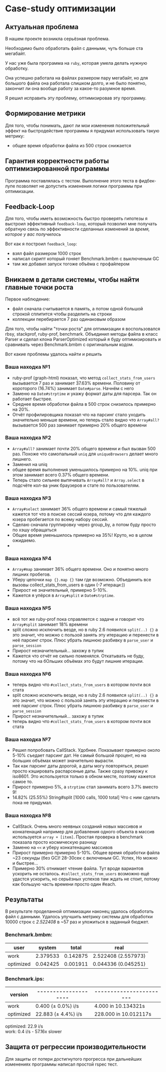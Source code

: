 # Case-study оптимизации

## Актуальная проблема
В нашем проекте возникла серьёзная проблема.

Необходимо было обработать файл с данными, чуть больше ста мегабайт.

У нас уже была программа на `ruby`, которая умела делать нужную обработку.

Она успешно работала на файлах размером пару мегабайт, но для большого файла она работала слишком долго, и не было понятно, закончит ли она вообще работу за какое-то разумное время.

Я решил исправить эту проблему, оптимизировав эту программу.

## Формирование метрики
Для того, чтобы понимать, дают ли мои изменения положительный эффект на быстродействие программы я придумал использовать такую метрику: 
- общее время обработки файла из 500 строк снижается

## Гарантия корректности работы оптимизированной программы
Программа поставлялась с тестом. Выполнение этого теста в фидбек-лупе позволяет не допустить изменения логики программы при оптимизации.

## Feedback-Loop
Для того, чтобы иметь возможность быстро проверять гипотезы я выстроил эффективный `feedback-loop`, который позволил мне получать обратную связь по эффективности сделанных изменений за *время, которое у вас получилось*

Вот как я построил `feedback_loop`:
- взял файл размером 1000 строк
- написал скрипт который гоняет Benchmark.bmbm c выключеным GC
- там же добавил запуск тогоже объёма с профайлером

## Вникаем в детали системы, чтобы найти главные точки роста
Первое наблюдение:
- файл сначала считывается в память, а потом одной большой строкой сплитится чтобы разделить на строки
- коллекции перебирается 7 раз одинаковым образом


Для того, чтобы найти "точки роста" для оптимизации я воспользовался rbsy, stackprof, ruby-prof, benchmark.
Объединил методы файла в класс Parser и сделал клона ParserOptimized который я буду оптимизировать и сравнивать через Benchmark.bmbm с оригинальным кодом.


Вот какие проблемы удалось найти и решить

### Ваша находка №1
- ruby-prof (graph-html) показал, что метод `collect_stats_from_users` вызывается 7 раз и занимает 37.63% времени. Половину от короторого (16.74%) занимает `Date#parse`. Начнём с него
- Заменю на `Date#strptime` и укажу формат даты для парсера. Так он работает быстрее.
- Среднее время обработки файла в 500 строк снизилось примерно на 20%.
- Отчёт профилировщика показал что на парсинг стало уходить значительно меньше времени, но теперь стало видно что `Array#all?` вызывается 500 раз занимает примерно 20% общего времени

### Ваша находка №2
- `Array#all?` занимает почти 20% общего времени и был вызван 500 раз. Похоже что самопальный `uniq` для `uniqueBrowsers` делает много лишнего.
- Заменил на uniq
- общее время выполнения уменьшилось примерно на 10%. uniq при этом занимает всего 0.37% общего времени.
- Теперь стало сильнее выпячивать `Array#all?` и `Array.select` в подсчёте кол-ва уник браузеров и стате по пользователям.

### Ваша находка №3
- `Array#select` занимает 36% общего времени и самый тяжелый кажется тот что в поиске сессий юзера, потому что для каждого юзера пробегается по всему набору сессий.
- Сделаю сначала группировку через group_by, а потом буду просто по хэшу обращаться
- Общее время уменьшилось примерно на 35%! Круто, но в целом ожидаемо.
- 

### Ваша находка №4
- `Array#map` занимает 36% общего времени. Оно и понятно много лишних пробегов.
- Уберу цепочки `map {}.map {}` там где возможно. Объединить все вызовы collect_stats_from_users в один (-7 итераци:))
- Прирост не значительный, примерно 5-10%.
- Кажется я упёрся в `Array#split` и `Date#strptime`.

### Ваша находка №5
- всё тот же ruby-prof пока справляется с задаче и говорит что `Array#split` занимает 18% времени
- split сложно исключить везде, но в ruby 2.6 появился `split(..) {}` а это значит, что можно с пользой занять эту итерацию и перенести в неё парсинг строк. Плюс убрать лишнюю разбивку в `parse_user` и `parse_session` 
- Прирост незначительный... захожу в тупик
- Кажется что отчёт не сильно поменялся. Откатывать не буду, потому что на бОльших объёмах это будут лишние итерации.

### Ваша находка №6
- теперь видно что `#collect_stats_from_users` в котором почти вся стата 
- split сложно исключить везде, но в ruby 2.6 появился `split(..) {}` а это значит, что можно с пользой занять эту итерацию и перенести в неё парсинг строк. Плюс убрать лишнюю разбивку в `parse_user` и `parse_session` 
- Прирост незначительный... захожу в тупик
- теперь видно что `#collect_stats_from_users` в котором почти вся стата 

### Ваша находка №7
- Решил попробовать CallStack. Удобнее. Показывает примерно около 5-10% съедает парсинг дат. Не самый большой процент, но на больших объёмах может значительно вырасти.
- Так как парсинг даты дорогой, а даты могу повторяться, решил просто кэшировать распарсеные даты. Также сразу привожу к iso8601. Это используется только в обном месте, поэтому кажется самое то.
- Прирост примерно 5%, а `strptime` стал занимать всего 3.7% вместо 9! 
- 14.82% (25.55%) String#split [1000 calls, 1000 total] Что с ним сделать пока не придумал.

### Ваша находка №8
- CallStack. Очень много неявных созданий новых массивов и конкатенаций например для добавления одного объекта в массив используется `array + [item]`. Простая проверка в benchmark показала просто космическую разницу 
- Заменю на `<<` и уберу конкатенацию массивов 
- Прирост примерно примерно 5-10%. Общее время обработки файла ~23 секунды (без GC)! 28-30сек с включеным GC. Успех, Но можно и быстрее... 
- Примерно 30% отнимает чтение файла. Тут вроде вариантов ускорить не осталось. `#collect_stats_from_users` возможно ещё удастся ускорить, но серьёзных успехов там ждать не стоит, потому как большую часть времени просто один #each.

## Результаты
В результате проделанной оптимизации наконец удалось обработать файл с данными.
Удалось улучшить метрику системы для обработки 10000 строк с *2.522408* в ~57 раз и уложиться в заданный бюджет.  

### Benchmark.bmbm:
| user      | system   | total    | real                  |
| --------- | -------- | -------- | --------------------- |
| work      | 2.379533 | 0.142875 | 2.522408 (2.557973) |
| optimized | 0.042425 | 0.001911 | 0.044336 (0.045251) |

### Benchmark.ips:
| version   | -------------------- | ----------------------- |
| --------- | -------------------- | ----------------------- |
| work      | 0.400  (± 0.0%) i/s  | 4.000  in  10.134321s   |
| optimized | 22.883  (± 4.4%) i/s | 228.000  in  10.012117s |

optimized:       22.9 i/s  
work:            0.4 i/s - 57.16x  slower  


## Защита от регрессии производительности
Для защиты от потери достигнутого прогресса при дальнейших изменениях программы написал простой rspec тест.

